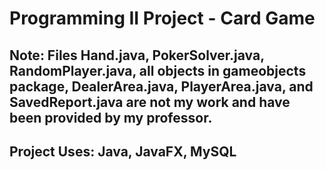 # Programming II Project - Card Game
## Note: Files Hand.java, PokerSolver.java, RandomPlayer.java, all objects in gameobjects package, DealerArea.java, PlayerArea.java, and SavedReport.java are not my work and have been provided by my professor.

## Project Uses: Java, JavaFX, MySQL
